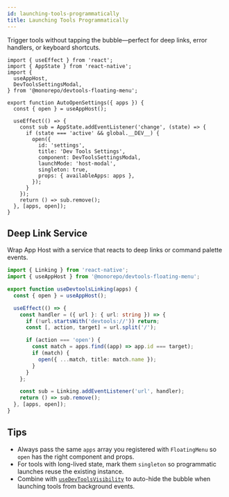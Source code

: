 ```yaml
---
id: launching-tools-programmatically
title: Launching Tools Programmatically
---
```


Trigger tools without tapping the bubble—perfect for deep links, error handlers, or keyboard shortcuts.

[//]: # 'Example'
```tsx
import { useEffect } from 'react';
import { AppState } from 'react-native';
import {
  useAppHost,
  DevToolsSettingsModal,
} from '@monorepo/devtools-floating-menu';

export function AutoOpenSettings({ apps }) {
  const { open } = useAppHost();

  useEffect(() => {
    const sub = AppState.addEventListener('change', (state) => {
      if (state === 'active' && global.__DEV__) {
        open({
          id: 'settings',
          title: 'Dev Tools Settings',
          component: DevToolsSettingsModal,
          launchMode: 'host-modal',
          singleton: true,
          props: { availableApps: apps },
        });
      }
    });
    return () => sub.remove();
  }, [apps, open]);
}
```
[//]: # 'Example'

## Deep Link Service

Wrap App Host with a service that reacts to deep links or command palette events.

[//]: # 'Example'
```ts
import { Linking } from 'react-native';
import { useAppHost } from '@monorepo/devtools-floating-menu';

export function useDevtoolsLinking(apps) {
  const { open } = useAppHost();

  useEffect(() => {
    const handler = ({ url }: { url: string }) => {
      if (!url.startsWith('devtools://')) return;
      const [, action, target] = url.split('/');

      if (action === 'open') {
        const match = apps.find((app) => app.id === target);
        if (match) {
          open({ ...match, title: match.name });
        }
      }
    };

    const sub = Linking.addEventListener('url', handler);
    return () => sub.remove();
  }, [apps, open]);
}
```
[//]: # 'Example'

## Tips

- Always pass the same `apps` array you registered with `FloatingMenu` so `open` has the right component and props.
- For tools with long-lived state, mark them `singleton` so programmatic launches reuse the existing instance.
- Combine with [`useDevToolsVisibility`](../guides/state-visibility.md) to auto-hide the bubble when launching tools from background events.
